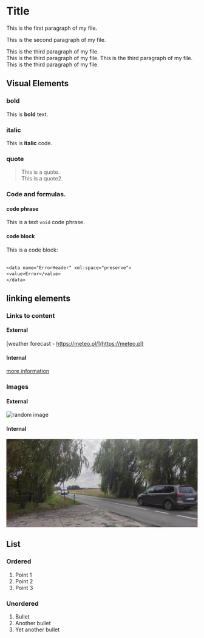 # Title

This is the first paragraph of my file.

This is the second paragraph of my file.

This is the third paragraph of my file.  
This is the third paragraph of my file. This is the third paragraph of my file. This is the third paragraph of my file.


## Visual Elements

### bold

This is **bold** text.


### italic

This is **italic** code.

### quote

>This is a quote.  
>This is a quote2.

### Code and formulas.

#### code phrase 

This is a text `void` code phrase.

#### code block

This is a code block:
```

<data name="ErrorHeader" xml:space="preserve">
<value>Error</value>
</data>
```


## linking elements 


### Links to content

#### External

[weather forecast - https://meteo.pl/](https://meteo.pl)

#### Internal

[more information](reference_file.md)

### Images

#### External



![random image](https://picsum.photos/200)

#### Internal

![droga](droga.jpg)

## List

### Ordered

1. Point 1
2. Point 2
3. Point 3

### Unordered

1. Bullet
2. Another bullet
3. Yet another bullet 











